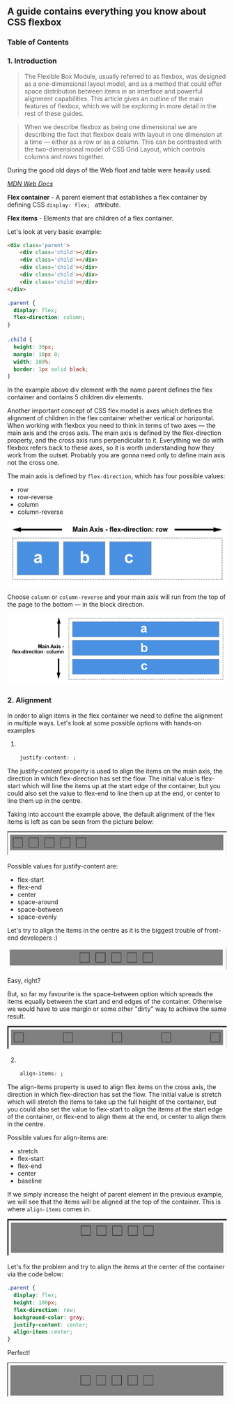 ## A guide contains everything you know about CSS flexbox

### Table of Contents


### 1. Introduction

>The Flexible Box Module, usually referred to as flexbox, was designed as a one-dimensional layout model, and as a method that could offer space distribution between items in an interface and powerful alignment capabilities. This article gives an outline of the main features of flexbox, which we will be exploring in more detail in the rest of these guides.

>When we describe flexbox as being one dimensional we are describing the fact that flexbox deals with layout in one dimension at a time — either as a row or as a column. This can be contrasted with the two-dimensional model of CSS Grid Layout, which controls columns and rows together.

During the good old days of the Web float and table were heavily used.

<cite>[MDN Web Docs](https://developer.mozilla.org/en-US/docs/Web/CSS/CSS_Flexible_Box_Layout/Basic_Concepts_of_Flexbox) <cite>

**Flex container** - A parent element that establishes a flex container by defining CSS ```display: flex; ``` attribute.

**Flex items** - Elements that are children of a flex container.

Let's look at very basic example:

```html 
<div class='parent'>
    <div class='child'></div>
    <div class='child'></div>
    <div class='child'></div>
    <div class='child'></div>
    <div class='child'></div>
</div>
```
```css
.parent {
  display: flex;
  flex-direction: column;
}

.child {
  height: 30px;
  margin: 10px 0;
  width: 100%;
  border: 1px solid black;
}
```
In the example above div element with the name parent defines the flex container and contains 5 children div elements.

Another important concept of CSS flex model is axes which defines the alignment of children in the flex container whether vertical or horizontal. When working with flexbox you need to think in terms of two axes — the main axis and the cross axis. The main axis is defined by the flex-direction property, and the cross axis runs perpendicular to it. Everything we do with flexbox refers back to these axes, so it is worth understanding how they work from the outset. Probably you are gonna need only to define main axis not the cross one.

The main axis is defined by ```flex-direction```, which has four possible values:

- row
- row-reverse
- column
- column-reverse

![Row](images/axis1.png)

Choose ```column``` or ```column-reverse``` and your main axis will run from the top of the page to the bottom — in the block direction.

![Column](images/axis2.png)


### 2. Alignment

In order to align items in the flex container we need to define the alignment in multiple ways. Let's look at some possible options with hands-on examples

1. 
```css
    justify-content: ;
```
The justify-content property is used to align the items on the main axis, the direction in which flex-direction has set the flow. The initial value is flex-start which will line the items up at the start edge of the container, but you could also set the value to flex-end to line them up at the end, or center to line them up in the centre.


Taking into account the example above, the default alignment of the flex items is left as can be seen from the picture below:

![Justify-end](images/justify1.png)

Possible values for justify-content are:

- flex-start
- flex-end
- center
- space-around
- space-between
- space-evenly

Let's try to align the items in the centre as it is the biggest trouble of front-end developers :)

![Justify-center](images/justify2.png)

Easy, right?

But, so far my favourite is the space-between option which spreads the items equally between the start and end edges of the container. Otherwise we would have to use margin or some other "dirty" way to achieve the same result.

![Justify-space-around](images/justify3.png)

2.
```css
    align-items: ;
```
The align-items property is used to align flex items on the cross axis, the direction in which flex-direction has set the flow. The initial value is stretch which will stretch the items to take up the full height of the container, but you could also set the value to flex-start to align the items at the start edge of the container, or flex-end to align them at the end, or center to align them in the centre.

Possible values for align-items are:

- stretch
- flex-start
- flex-end
- center
- baseline

If we simply increase the height of parent element in the previous example, we will see that the items will be aligned at the top of the container. This is where ```align-items``` comes in.

![Align-items](images/align_items1.png)

Let's fix the problem and try to align the items at the center of the container via the code below:

```css
.parent {
  display: flex;
  height: 100px;
  flex-direction: row;
  background-color: gray; 
  justify-content: center;
  align-items:center;
}
```
Perfect!

![Align-items](images/align_items2.png)
